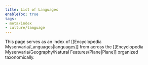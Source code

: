 ```yaml
---
title: List of Languages
enableToc: true
tags:
- meta/index
- culture/language
---
```


This page serves as an index of [[Encyclopedia Mysenvaria/Languages|languages]] from across the [[Encyclopedia Mysenvaria/Geography/Natural Features/Plane|Plane]] organized taxonomically.
